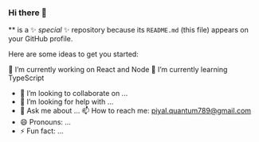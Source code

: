 ### Hi there 👋

** is a ✨ _special_ ✨ repository because its `README.md` (this file) appears on your GitHub profile.

Here are some ideas to get you started:

 🔭 I’m currently working on React and Node 
 🌱 I’m currently learning TypeScript
- 👯 I’m looking to collaborate on ...
- 🤔 I’m looking for help with ...
- 💬 Ask me about ...
 📫 How to reach me: piyal.quantum789@gmail.com
- 😄 Pronouns: ...
- ⚡ Fun fact: ...
